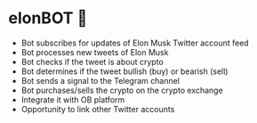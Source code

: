 # elonBOT 🤖

- Bot subscribes for updates of Elon Musk Twitter account feed 
- Bot processes new tweets of Elon Musk 
- Bot checks if the tweet is about crypto 
- Bot determines if the tweet bullish (buy) or bearish (sell) 
- Bot sends a signal to the Telegram channel
- Bot purchases/sells the crypto on the crypto exchange 
- Integrate it with OB platform 
- Opportunity to link other Twitter accounts
